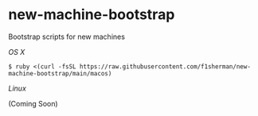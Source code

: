 # new-machine-bootstrap
Bootstrap scripts for new machines

*OS X*

```shell
$ ruby <(curl -fsSL https://raw.githubusercontent.com/f1sherman/new-machine-bootstrap/main/macos)
```

*Linux*

(Coming Soon)
